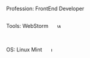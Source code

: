 Profession: FrontEnd Developer

Tools: WebStorm <a href="" target="_blank"><img style="margin: 10px; padding: 10px" src="https://upload.wikimedia.org/wikipedia/commons/thumb/c/c0/WebStorm_Icon.svg/1200px-WebStorm_Icon.svg.png" alt="WebStorm" height="10" /></a>

OS: Linux Mint <a href="" target="_blank"><img style="margin: 10px; padding: 10px" src="https://upload.wikimedia.org/wikipedia/commons/thumb/3/3f/Linux_Mint_logo_without_wordmark.svg/1200px-Linux_Mint_logo_without_wordmark.svg.png" alt="Linux Mint" height="10" /></a>
